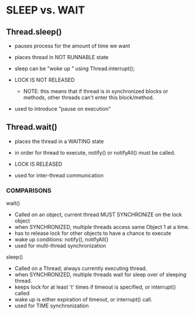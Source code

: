 # SLEEP vs. WAIT

## Thread.sleep()
- pauses process for the amount of time we want
- places thread in NOT RUNNABLE state
- sleep can be "woke up " using Thread.interrupt();

- LOCK IS NOT RELEASED
    - NOTE: this means that if thread is in synchronized blocks or methods, other threads
    can't enter this block/method.
- used to introduce "pause on execution"

## Thread.wait()
- places the thread in a WAITING state
- in order for thread to execute, notify() or notifyAll() must be called. 

- LOCK IS RELEASED
- used for inter-thread communication


### COMPARISONS

wait()      
- Called on an object, current thread MUST SYNCHRONIZE on the lock object
- when SYNCHRONIZED, multiple threads access same Object 1 at a time. 
- has to release lock for other objects to have a chance to execute
- wake up conditions: notify(), notifyAll()
- used for multi-thread synchronization

sleep()     
- Called on a Thread; always currently executing thread. 
- when SYNCHRONIZED, multiple threads wait for sleep over of sleeping thread.
- keeps lock for at least 't' times if timeout is specified, or interrupt() called
- wake up is either expiration of timeout, or interrupt() call.
- used for TIME synchronization
